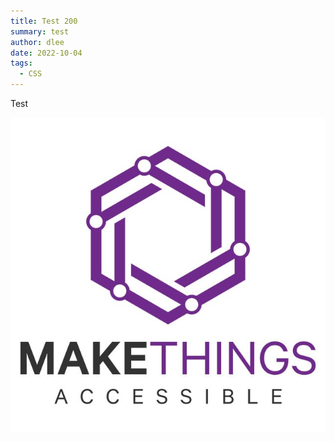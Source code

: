 ```yaml
---
title: Test 200
summary: test
author: dlee
date: 2022-10-04
tags:
  - CSS
---
```

T﻿est

![test](/src/img/social-logo.jpg)